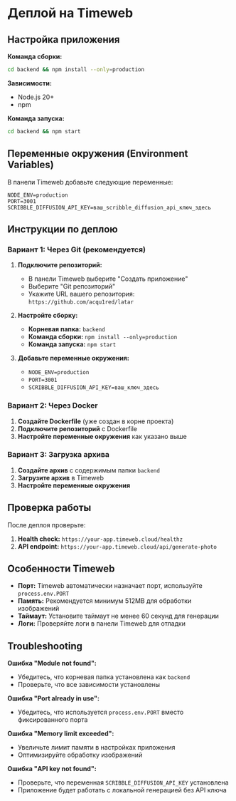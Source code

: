# Деплой на Timeweb

## Настройка приложения

**Команда сборки:**
```bash
cd backend && npm install --only=production
```

**Зависимости:**
- Node.js 20+
- npm

**Команда запуска:**
```bash
cd backend && npm start
```

## Переменные окружения (Environment Variables)

В панели Timeweb добавьте следующие переменные:

```env
NODE_ENV=production
PORT=3001
SCRIBBLE_DIFFUSION_API_KEY=ваш_scribble_diffusion_api_ключ_здесь
```

## Инструкции по деплою

### Вариант 1: Через Git (рекомендуется)

1. **Подключите репозиторий:**
   - В панели Timeweb выберите "Создать приложение"
   - Выберите "Git репозиторий"
   - Укажите URL вашего репозитория: `https://github.com/acqu1red/latar`

2. **Настройте сборку:**
   - **Корневая папка:** `backend`
   - **Команда сборки:** `npm install --only=production`
   - **Команда запуска:** `npm start`

3. **Добавьте переменные окружения:**
   - `NODE_ENV=production`
   - `PORT=3001`
   - `SCRIBBLE_DIFFUSION_API_KEY=ваш_ключ_здесь`

### Вариант 2: Через Docker

1. **Создайте Dockerfile** (уже создан в корне проекта)
2. **Подключите репозиторий** с Dockerfile
3. **Настройте переменные окружения** как указано выше

### Вариант 3: Загрузка архива

1. **Создайте архив** с содержимым папки `backend`
2. **Загрузите архив** в Timeweb
3. **Настройте переменные окружения**

## Проверка работы

После деплоя проверьте:

1. **Health check:** `https://your-app.timeweb.cloud/healthz`
2. **API endpoint:** `https://your-app.timeweb.cloud/api/generate-photo`

## Особенности Timeweb

- **Порт:** Timeweb автоматически назначает порт, используйте `process.env.PORT`
- **Память:** Рекомендуется минимум 512MB для обработки изображений
- **Таймаут:** Установите таймаут не менее 60 секунд для генерации
- **Логи:** Проверяйте логи в панели Timeweb для отладки

## Troubleshooting

**Ошибка "Module not found":**
- Убедитесь, что корневая папка установлена как `backend`
- Проверьте, что все зависимости установлены

**Ошибка "Port already in use":**
- Убедитесь, что используется `process.env.PORT` вместо фиксированного порта

**Ошибка "Memory limit exceeded":**
- Увеличьте лимит памяти в настройках приложения
- Оптимизируйте обработку изображений

**Ошибка "API key not found":**
- Проверьте, что переменная `SCRIBBLE_DIFFUSION_API_KEY` установлена
- Приложение будет работать с локальной генерацией без API ключа
